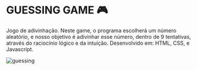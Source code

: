 # GUESSING GAME 🎮
Jogo de adivinhação. Neste game, o programa escolherá um número aleatório, e nosso objetivo é adivinhar esse número, dentro de 9 tentativas, através do raciocínio lógico e da intuição.
Desenvolvido em: HTML, CSS, e Javascript.


![guessing](https://github.com/vanessapazzini/GUESSING-GAME/assets/138176528/54da8e21-84a0-4eb7-b875-87fc4b6cfcad)
